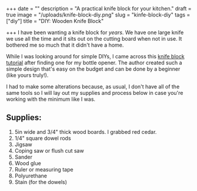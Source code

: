 +++
date = ""
description = "A practical knife block for your kitchen."
draft = true
image = "/uploads/knife-block-diy.png"
slug = "kinfe-block-diy"
tags = ["diy"]
title = "DIY: Wooden Knife Block"

+++
I have been wanting a knife block for _years_. We have one large knife we use all the time and it sits out on the cutting board when not in use. It bothered me so much that it didn't have a home.

While I was looking around for simple DIYs, I came across this [knife block tutorial](https://www.wwgoa.com/article/walnut-knife-block/) after finding one for my bottle opener. The author created such a simple design that's easy on the budget and can be done by a beginner (like yours truly!).

I had to make some alterations because, as usual, I don't have all of the same tools so I will lay out my supplies and process below in case you're working with the minimum like I was.

## Supplies:

1. 5in wide and 3/4" thick wood boards. I grabbed red cedar.
2. 1/4" square dowel rods
3. Jigsaw
4. Coping saw or flush cut saw
5. Sander
6. Wood glue
7. Ruler or measuring tape
8. Polyurethane
9. Stain (for the dowels)